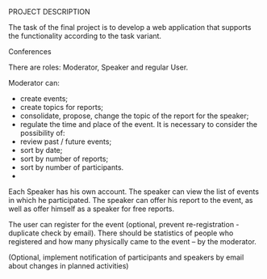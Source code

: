 PROJECT DESCRIPTION

The task of the final project is to develop a web application that supports the functionality 
according to the task variant.

Conferences

There are roles: Moderator, Speaker and regular User.

Moderator can:
- create events;
- create topics for reports;
- consolidate, propose, change the topic of the report for the speaker;
- regulate the time and place of the event.
It is necessary to consider the possibility of:
- review past / future events;
- sort by date;
- sort by number of reports;
- sort by number of participants.
- 
Each Speaker has his own account. The speaker can view the list of events in which he participated. 
The speaker can offer his report to the event, as well as offer himself as a speaker for free reports.

The user can register for the event (optional, prevent re-registration - duplicate check by email). 
There should be statistics of people who registered and how many physically came to the event – by the moderator.

(Optional, implement notification of participants and speakers by email about changes in planned activities)